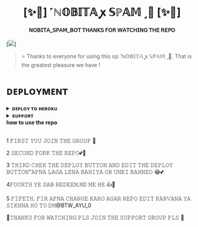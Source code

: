 <h1 align="center"><b>[✨🥀] ˹ℕ𝕆𝔹𝕀𝕋𝔸 ꭙ 𝕊ℙ𝔸𝕄 ˼🫧 [✨🥀]</b></h1>

<h4 align="center">𝖭𝖮𝖡𝖨𝖳𝖠_𝖲𝖯𝖠𝖬_𝖡𝖮𝖳 𝖳𝖧𝖠𝖭𝖪𝖲 𝖥𝖮𝖱 𝖶𝖠𝖳𝖢𝖧𝖨𝖭𝖦 𝖳𝖧𝖤 𝖱𝖤𝖯𝖮 </h4>

[<img src="https://telegra.ph/file/a2266a3a5d010292cc320.jpg"/>]

> ⭐️ Thanks to everyone for using this op ˹ℕ𝕆𝔹𝕀𝕋𝔸 ꭙ 𝕊ℙ𝔸𝕄 ˼🫧. That is the greatest pleasure we have !


# ᴅᴇᴘʟᴏʏᴍᴇɴᴛ


<details>
<summary><b>ᴅᴇᴘʟᴏʏ ᴛᴏ ʜᴇʀᴏᴋᴜ</b></summary>
<br>

[![Deploy](https://www.herokucdn.com/deploy/button.svg)](https://dashboard.heroku.com/new?template=https://github.com/NOBITA018/SPAMBOT/edit/main/README.md)

</details>


<details>
<summary><b>sᴜᴘᴘᴏʀᴛ</b></summary>
<br>

<a herf="https://t.me/+7_KPkFr0YWllMmZl"><img src="https://img.shields.io/badge/Join-Telegram%20Channel-red.svg?logo=Telegram"></a>

</details>
<summary><b>how to use the repo</b></summary>
<br>

1 𝙵𝙸𝚁𝚂𝚃 𝚈𝚄𝚄 𝙹𝙾𝙸𝙽 𝚃𝙷𝙴 𝙶𝚁𝙾𝚄𝙿 🤗 

2 𝚂𝙴𝙲𝙾𝙽𝙳 𝙵𝙾𝚁𝙺 𝚃𝙷𝙴 𝚁𝙴𝙿𝙾💕💫
  
3 𝚃𝙷𝙸𝚁𝙳 𝙲𝙷𝙴𝙺 𝚃𝙷𝙴 𝙳𝙴𝙿𝙻𝙾𝚈 𝙱𝚄𝚃𝚃𝙾𝙽 𝙰𝙽𝙳 𝙴𝙳𝙸𝚃 𝚃𝙷𝙴 𝙳𝙴𝙿𝙻𝙾𝚈 𝙱𝚄𝚃𝚃𝙾𝙽"𝙰𝙿𝙽𝙰 𝙻𝙰𝙶𝙰 𝙻𝙴𝙽𝙰 𝙱𝙰𝙷𝙸𝚈𝙰 𝙾𝚁 𝚄𝙽𝙺𝙸 𝙱𝙰𝙷𝙽𝙴𝙾 😂💕
  
4𝙵𝙾𝚄𝚁𝚃𝙷 𝚈𝙴 𝚂𝙰𝙱 𝚁𝙴𝙳𝙴𝙴𝙼.𝙼𝙳 𝙼𝙴 𝙷𝙴 👍🥀 
  
5 𝙵𝙸𝙵𝙴𝚃𝙷. 𝙵𝙸𝚁 𝙰𝙿𝙽𝙰 𝙲𝙷𝙰𝙽𝙶𝙴 𝙺𝙰𝚁𝙾 𝙰𝙶𝙰𝚁 𝚁𝙴𝙿𝙾 𝙴𝙳𝙸𝚃 𝙺𝙰𝚁𝚅𝙰𝙽𝙰 𝚈𝙰 𝚂𝙸𝙺𝙷𝙽𝙰 𝙷𝙾 𝚃𝙾 𝙳𝙼@BTW_AYU_0

🥀𝚃𝙷𝙰𝙽𝙺𝚂 𝙵𝙾𝚁 𝚆𝙰𝚃𝙲𝙷𝙸𝙽𝙶 𝙿𝙻𝚂 𝙹𝙾𝙸𝙽 𝚃𝙷𝙴 𝚂𝚄𝙿𝙿𝙾𝚁𝚃 𝙶𝚁𝙾𝚄𝙿 𝙿𝙻𝚂 🥀

</ditail>

